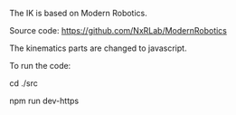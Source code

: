 The IK is based on Modern Robotics. 

Source code: https://github.com/NxRLab/ModernRobotics

The kinematics parts are changed to javascript.

To run the code:

cd ./src

npm run dev-https
